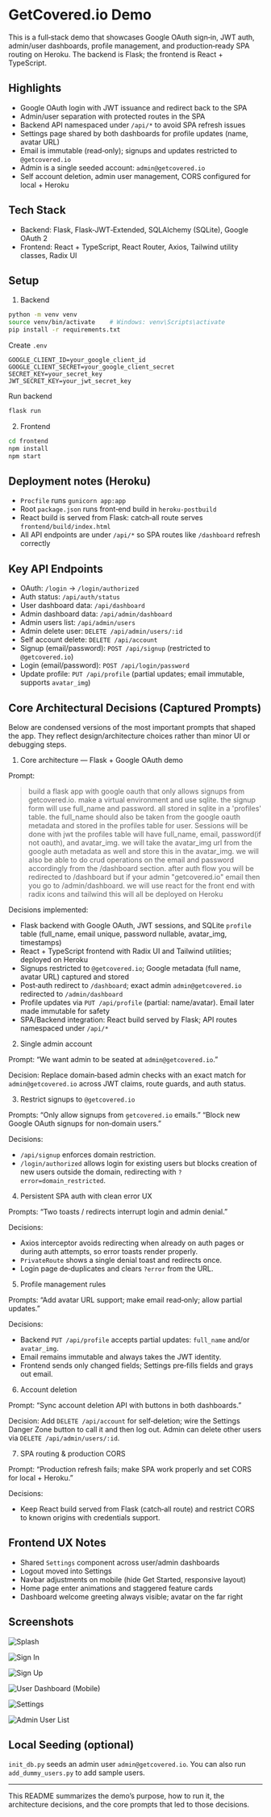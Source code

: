 # GetCovered.io Demo

This is a full‑stack demo that showcases Google OAuth sign‑in, JWT auth, admin/user dashboards, profile management, and production‑ready SPA routing on Heroku. The backend is Flask; the frontend is React + TypeScript.

## Highlights

- Google OAuth login with JWT issuance and redirect back to the SPA
- Admin/user separation with protected routes in the SPA
- Backend API namespaced under `/api/*` to avoid SPA refresh issues
- Settings page shared by both dashboards for profile updates (name, avatar URL)
- Email is immutable (read‑only); signups and updates restricted to `@getcovered.io`
- Admin is a single seeded account: `admin@getcovered.io`
- Self account deletion, admin user management, CORS configured for local + Heroku

## Tech Stack

- Backend: Flask, Flask‑JWT‑Extended, SQLAlchemy (SQLite), Google OAuth 2
- Frontend: React + TypeScript, React Router, Axios, Tailwind utility classes, Radix UI

## Setup

1) Backend
```bash
python -m venv venv
source venv/bin/activate    # Windows: venv\Scripts\activate
pip install -r requirements.txt
```

Create `.env`
```
GOOGLE_CLIENT_ID=your_google_client_id
GOOGLE_CLIENT_SECRET=your_google_client_secret
SECRET_KEY=your_secret_key
JWT_SECRET_KEY=your_jwt_secret_key
```

Run backend
```bash
flask run
```

2) Frontend
```bash
cd frontend
npm install
npm start
```

## Deployment notes (Heroku)

- `Procfile` runs `gunicorn app:app`
- Root `package.json` runs front‑end build in `heroku-postbuild`
- React build is served from Flask: catch‑all route serves `frontend/build/index.html`
- All API endpoints are under `/api/*` so SPA routes like `/dashboard` refresh correctly

## Key API Endpoints

- OAuth: `/login` → `/login/authorized`
- Auth status: `/api/auth/status`
- User dashboard data: `/api/dashboard`
- Admin dashboard data: `/api/admin/dashboard`
- Admin users list: `/api/admin/users`
- Admin delete user: `DELETE /api/admin/users/:id`
- Self account delete: `DELETE /api/account`
- Signup (email/password): `POST /api/signup` (restricted to `@getcovered.io`)
- Login (email/password): `POST /api/login/password`
- Update profile: `PUT /api/profile` (partial updates; email immutable, supports `avatar_img`)

## Core Architectural Decisions (Captured Prompts)

Below are condensed versions of the most important prompts that shaped the app. They reflect design/architecture choices rather than minor UI or debugging steps.

1) Core architecture — Flask + Google OAuth demo

Prompt:
> build a flask app with google oauth that only allows signups from getcovered.io. make a virtual environment and use sqlite. the signup form will use full_name and password. all stored in sqlite in a 'profiles' table. the full_name should also be taken from the google oauth metadata and stored in the profiles table for user. Sessions will be done with jwt the profiles table will have full_name, email, password(if not oauth), and avatar_img. we will take the avatar_img url from the google auth metadata as well and store this in the avatar_img. we will also be able to do crud operations on the email and password accordingly from the /dashboard section. after auth flow you will be redirected to /dashboard but if your admin "getcovered.io" email then you go to /admin/dashboard. we will use react for the front end with radix icons and tailwind this will all be deployed on Heroku

Decisions implemented:
- Flask backend with Google OAuth, JWT sessions, and SQLite `profile` table (full_name, email unique, password nullable, avatar_img, timestamps)
- React + TypeScript frontend with Radix UI and Tailwind utilities; deployed on Heroku
- Signups restricted to `@getcovered.io`; Google metadata (full name, avatar URL) captured and stored
- Post‑auth redirect to `/dashboard`; exact admin `admin@getcovered.io` redirected to `/admin/dashboard`
- Profile updates via `PUT /api/profile` (partial: name/avatar). Email later made immutable for safety
- SPA/Backend integration: React build served by Flask; API routes namespaced under `/api/*`

2) Single admin account

Prompt: “We want admin to be seated at `admin@getcovered.io`.”

Decision: Replace domain‑based admin checks with an exact match for `admin@getcovered.io` across JWT claims, route guards, and auth status.

3) Restrict signups to `@getcovered.io`

Prompts: “Only allow signups from `getcovered.io` emails.” “Block new Google OAuth signups for non‑domain users.”

Decisions:
- `/api/signup` enforces domain restriction.
- `/login/authorized` allows login for existing users but blocks creation of new users outside the domain, redirecting with `?error=domain_restricted`.

4) Persistent SPA auth with clean error UX

Prompts: “Two toasts / redirects interrupt login and admin denial.”

Decisions:
- Axios interceptor avoids redirecting when already on auth pages or during auth attempts, so error toasts render properly.
- `PrivateRoute` shows a single denial toast and redirects once.
- Login page de‑duplicates and clears `?error` from the URL.

5) Profile management rules

Prompts: “Add avatar URL support; make email read‑only; allow partial updates.”

Decisions:
- Backend `PUT /api/profile` accepts partial updates: `full_name` and/or `avatar_img`.
- Email remains immutable and always takes the JWT identity.
- Frontend sends only changed fields; Settings pre‑fills fields and grays out email.

6) Account deletion

Prompt: “Sync account deletion API with buttons in both dashboards.”

Decision: Add `DELETE /api/account` for self‑deletion; wire the Settings Danger Zone button to call it and then log out. Admin can delete other users via `DELETE /api/admin/users/:id`.

7) SPA routing & production CORS

Prompt: “Production refresh fails; make SPA work properly and set CORS for local + Heroku.”

Decisions:
- Keep React build served from Flask (catch‑all route) and restrict CORS to known origins with credentials support.

## Frontend UX Notes

- Shared `Settings` component across user/admin dashboards
- Logout moved into Settings
- Navbar adjustments on mobile (hide Get Started, responsive layout)
- Home page enter animations and staggered feature cards
- Dashboard welcome greeting always visible; avatar on the far right

## Screenshots

![Splash](docs/images/splash.png)

![Sign In](docs/images/signin.png)

![Sign Up](docs/images/signup.png)

![User Dashboard (Mobile)](docs/images/mobiledash.png)

![Settings](docs/images/settings.png)

![Admin User List](docs/images/userlist.png)

## Local Seeding (optional)

`init_db.py` seeds an admin user `admin@getcovered.io`. You can also run `add_dummy_users.py` to add sample users.

---

This README summarizes the demo’s purpose, how to run it, the architecture decisions, and the core prompts that led to those decisions.